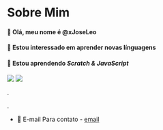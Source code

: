 # Sobre Mim

#### 🔭 Olá, meu nome é **@xJoseLeo**
#### 👯 Estou interessado em aprender novas línguagens
#### 🤔 Estou aprendendo _Scratch & JavaScript_
![](https://img.shields.io/badge/Scratch-4D97FF?style=for-the-badge&logo=Scratch&logoColor=white)
![](https://img.shields.io/badge/JavaScript-323330?style=for-the-badge&logo=javascript&logoColor=F7DF1E)


.






.
- 🌱 E-mail Para contato - [email](joseleonardo763@gmail.com)





